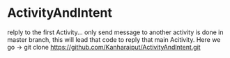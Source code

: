 # ActivityAndIntent
relply to the first Activity... 
only send message to another activity is done in master branch, this will lead that code to reply that main Acitivity.
Here we go -> git clone https://github.com/Kanharajput/ActivityAndIntent.git
